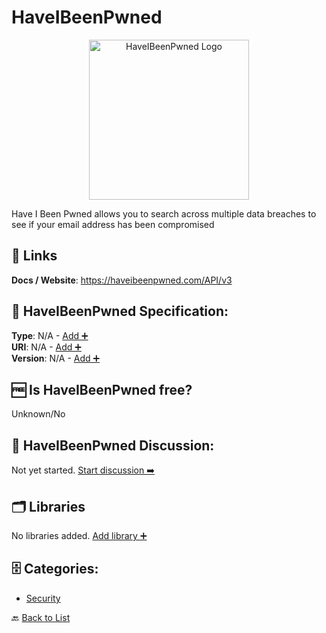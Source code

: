 # HaveIBeenPwned
<p align="center">
    <img width="256" src="https://raw.githubusercontent.com/apis-list/apis-list/main/apis/haveibeenpwned/logo_256x256.png" alt="HaveIBeenPwned Logo"/>
</p>
Have I Been Pwned allows you to search across multiple data breaches to see if your email address has been compromised

##  🔗 Links
**Docs / Website**: https://haveibeenpwned.com/API/v3

## 🧬 HaveIBeenPwned Specification:
**Type**: N/A - [Add ➕](https://github.com/apis-list/apis-list/edit/main/apis/haveibeenpwned/haveibeenpwned.yaml)  
**URI**: N/A - [Add ➕](https://github.com/apis-list/apis-list/edit/main/apis/haveibeenpwned/haveibeenpwned.yaml)  
**Version**: N/A - [Add ➕](https://github.com/apis-list/apis-list/edit/main/apis/haveibeenpwned/haveibeenpwned.yaml)

## 🆓 Is HaveIBeenPwned free?
 Unknown/No 

## 💬 HaveIBeenPwned Discussion:
Not yet started. [Start discussion ➡️](https://github.com/apis-list/apis-list/discussions/new)

## 🗂️ Libraries

No libraries added. [Add library ➕](https://github.com/apis-list/apis-list/edit/main/apis/haveibeenpwned/haveibeenpwned.yaml)    


## 🗄️ Categories:
- [Security](https://github.com/apis-list/apis-list#security-)

🔙  [Back to List](https://github.com/apis-list/apis-list)
